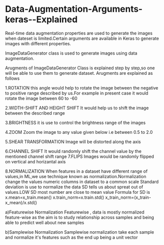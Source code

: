 # Data-Augmentation-Arguments-keras--Explained
Real-time data augmentation properties are used to generate the images when dateset is limited.Certain arguments are available in Keras to generate images with different properties.

ImageDataGenerator class is used to generate images using data augmentation.

Arugments of ImageDataGenerator Class is explained step by step,so one will be able to use them to generate dataset.
Arugments are explained as follows

1.ROTATION
this angle would help to rotate the image between the negative to positive range described by us.For example in present case
it would rotate the image between 60 to -60

2.WIDTH-SHIFT AND HEIGHT SHIFT
It would help us to shift the image between the described range

3.BRIGHTNESS
it is use to control the brightness range of the images

4.ZOOM
Zoom the image to any value given below i.e between 0.5 to 2.0

5.SHEAR TRANSFORMATION
Image will be distorted along the axis

6.CHANNEL SHIFT
It would randomly shift the channel value by the mentioned channel shift range
7.FLIPS
Images would be randomly flipped on vertical and horizantal axis

8.NORMALIZATION
When features in a dataset have different range of values,in ML,we use technique known as normalization.Normalization
change the values numeric columns in dataset to a common scale
Standard deviation is use to normalize the data
SD tells us about spreat out of values.LOW SD most number are close to mean value
Formula for SD is  x.mean=x_train.mean()  x.train_norm=x.train.std()     x_train_norm=(x_train-x_mean)/x.std()

a)Featurewise Normalization
Featurewise , data is mostly normalized feature-wise as the aim is to study relationship across samples
and being able to predict well about new samples

b)Samplewise Normalization
Samplewise normalization take each sample and normalize it's features such as the end up being a unit vector
